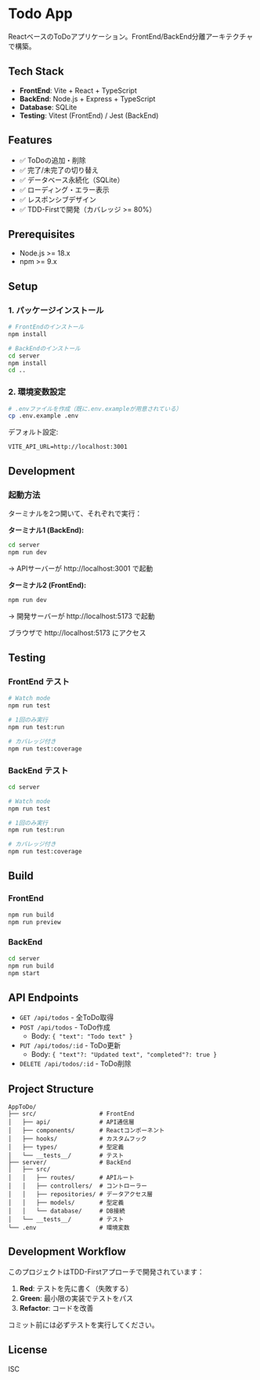 # Todo App

ReactベースのToDoアプリケーション。FrontEnd/BackEnd分離アーキテクチャで構築。

## Tech Stack

- **FrontEnd**: Vite + React + TypeScript
- **BackEnd**: Node.js + Express + TypeScript
- **Database**: SQLite
- **Testing**: Vitest (FrontEnd) / Jest (BackEnd)

## Features

- ✅ ToDoの追加・削除
- ✅ 完了/未完了の切り替え
- ✅ データベース永続化（SQLite）
- ✅ ローディング・エラー表示
- ✅ レスポンシブデザイン
- ✅ TDD-Firstで開発（カバレッジ >= 80%）

## Prerequisites

- Node.js >= 18.x
- npm >= 9.x

## Setup

### 1. パッケージインストール

```bash
# FrontEndのインストール
npm install

# BackEndのインストール
cd server
npm install
cd ..
```

### 2. 環境変数設定

```bash
# .envファイルを作成（既に.env.exampleが用意されている）
cp .env.example .env
```

デフォルト設定:
```
VITE_API_URL=http://localhost:3001
```

## Development

### 起動方法

ターミナルを2つ開いて、それぞれで実行：

**ターミナル1 (BackEnd):**
```bash
cd server
npm run dev
```
→ APIサーバーが http://localhost:3001 で起動

**ターミナル2 (FrontEnd):**
```bash
npm run dev
```
→ 開発サーバーが http://localhost:5173 で起動

ブラウザで http://localhost:5173 にアクセス

## Testing

### FrontEnd テスト

```bash
# Watch mode
npm run test

# 1回のみ実行
npm run test:run

# カバレッジ付き
npm run test:coverage
```

### BackEnd テスト

```bash
cd server

# Watch mode
npm run test

# 1回のみ実行
npm run test:run

# カバレッジ付き
npm run test:coverage
```

## Build

### FrontEnd

```bash
npm run build
npm run preview
```

### BackEnd

```bash
cd server
npm run build
npm start
```

## API Endpoints

- `GET /api/todos` - 全ToDo取得
- `POST /api/todos` - ToDo作成
  - Body: `{ "text": "Todo text" }`
- `PUT /api/todos/:id` - ToDo更新
  - Body: `{ "text"?: "Updated text", "completed"?: true }`
- `DELETE /api/todos/:id` - ToDo削除

## Project Structure

```
AppToDo/
├── src/                  # FrontEnd
│   ├── api/              # API通信層
│   ├── components/       # Reactコンポーネント
│   ├── hooks/            # カスタムフック
│   ├── types/            # 型定義
│   └── __tests__/        # テスト
├── server/               # BackEnd
│   ├── src/
│   │   ├── routes/       # APIルート
│   │   ├── controllers/  # コントローラー
│   │   ├── repositories/ # データアクセス層
│   │   ├── models/       # 型定義
│   │   └── database/     # DB接続
│   └── __tests__/        # テスト
└── .env                  # 環境変数
```

## Development Workflow

このプロジェクトはTDD-Firstアプローチで開発されています：

1. **Red**: テストを先に書く（失敗する）
2. **Green**: 最小限の実装でテストをパス
3. **Refactor**: コードを改善

コミット前には必ずテストを実行してください。

## License

ISC
